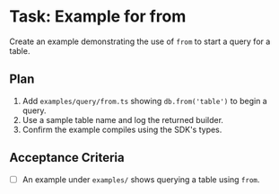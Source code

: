 # Task: Example for from

Create an example demonstrating the use of `from` to start a query for a table.

## Plan
1. Add `examples/query/from.ts` showing `db.from('table')` to begin a query.
2. Use a sample table name and log the returned builder.
3. Confirm the example compiles using the SDK's types.

## Acceptance Criteria
- [ ] An example under `examples/` shows querying a table using `from`.
